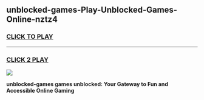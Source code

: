 
## unblocked-games-Play-Unblocked-Games-Online-nztz4
<h3>
<a href="https://premium76.site?title=unblocked-games&ref=25A">CLICK TO PLAY</a></h3>
<hr>

<h3>
<a href="https://premium76.site?title=unblocked-games&ref=25A">CLICK 2 PLAY</a>
  
</h3>

<a href="https://premium76.site?title=unblocked-games&ref=25A"><img src="https://clearcache.store/games.png"></a>


**unblocked-games games unblocked: Your Gateway to Fun and Accessible Online Gaming**
